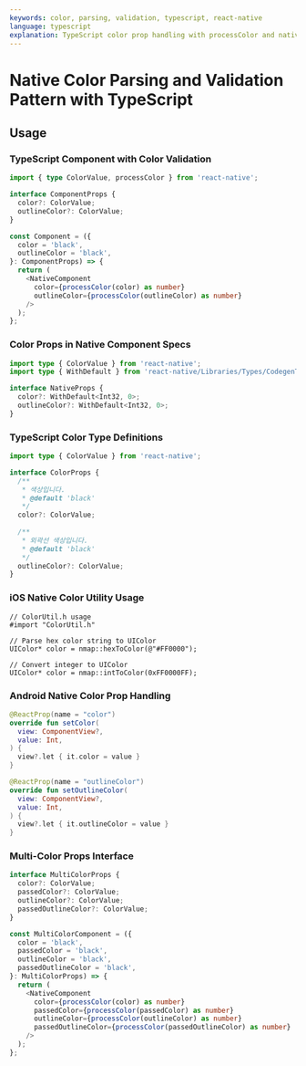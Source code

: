 ```yaml
---
keywords: color, parsing, validation, typescript, react-native
language: typescript
explanation: TypeScript color prop handling with processColor and native color utilities
---
```


# Native Color Parsing and Validation Pattern with TypeScript

## Usage

### TypeScript Component with Color Validation
```typescript
import { type ColorValue, processColor } from 'react-native';

interface ComponentProps {
  color?: ColorValue;
  outlineColor?: ColorValue;
}

const Component = ({
  color = 'black',
  outlineColor = 'black',
}: ComponentProps) => {
  return (
    <NativeComponent
      color={processColor(color) as number}
      outlineColor={processColor(outlineColor) as number}
    />
  );
};
```

### Color Props in Native Component Specs
```typescript
import type { ColorValue } from 'react-native';
import type { WithDefault } from 'react-native/Libraries/Types/CodegenTypes';

interface NativeProps {
  color?: WithDefault<Int32, 0>;
  outlineColor?: WithDefault<Int32, 0>;
}
```

### TypeScript Color Type Definitions
```typescript
import type { ColorValue } from 'react-native';

interface ColorProps {
  /** 
   * 색상입니다.
   * @default 'black'
   */
  color?: ColorValue;
  
  /**
   * 외곽선 색상입니다.
   * @default 'black'
   */
  outlineColor?: ColorValue;
}
```

### iOS Native Color Utility Usage
```objc
// ColorUtil.h usage
#import "ColorUtil.h"

// Parse hex color string to UIColor
UIColor* color = nmap::hexToColor(@"#FF0000");

// Convert integer to UIColor
UIColor* color = nmap::intToColor(0xFF0000FF);
```

### Android Native Color Prop Handling
```kotlin
@ReactProp(name = "color")
override fun setColor(
  view: ComponentView?,
  value: Int,
) {
  view?.let { it.color = value }
}

@ReactProp(name = "outlineColor")  
override fun setOutlineColor(
  view: ComponentView?,
  value: Int,
) {
  view?.let { it.outlineColor = value }
}
```

### Multi-Color Props Interface
```typescript
interface MultiColorProps {
  color?: ColorValue;
  passedColor?: ColorValue;
  outlineColor?: ColorValue; 
  passedOutlineColor?: ColorValue;
}

const MultiColorComponent = ({
  color = 'black',
  passedColor = 'black',
  outlineColor = 'black',
  passedOutlineColor = 'black',
}: MultiColorProps) => {
  return (
    <NativeComponent
      color={processColor(color) as number}
      passedColor={processColor(passedColor) as number}
      outlineColor={processColor(outlineColor) as number}
      passedOutlineColor={processColor(passedOutlineColor) as number}
    />
  );
};
```